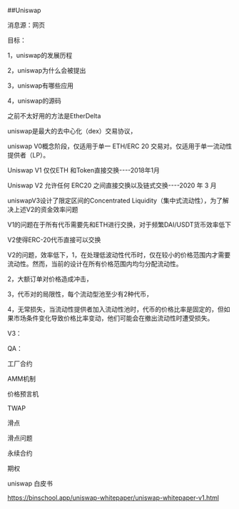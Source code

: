 ##Uniswap

消息源：网页

目标：

1，uniswap的发展历程

2，uniswap为什么会被提出

3，uniswap有哪些应用

4，uniswap的源码


之前不太好用的方法是EtherDelta

uniswap是最大的去中心化（dex）交易协议，

uniswap V0概念阶段，仅适用于单一 ETH/ERC 20 交易对。仅适用于单一流动性提供者（LP）。

Uniswap V1 仅仅ETH 和Token直接交换----2018年1月

Uniswap V2 允许任何 ERC20 之间直接交换以及链式交换----2020 年 3 月

uniswapV3设计了限定区间的Concentrated Liquidity（集中式流动性），为了解决上述V2的资金效率问题


V1的问题在于所有代币需要先和ETH进行交换，对于频繁DAI/USDT货币效率低下

V2使得ERC-20代币直接可以交换

V2的问题，效率低下，1，在处理低波动性代币时，仅在较小的价格范围内才需要流动性。然而，当前的设计在所有价格范围内均匀分配流动性。

2，大额订单对价格造成冲击，

3，代币对的局限性，每个流动型池至少有2种代币，

4，无常损失，当流动性提供者加入流动性池时，代币的价格比率是固定的，但如果市场条件变化导致价格比率变动，他们可能会在撤出流动性时遭受损失。

V3：


QA：

工厂合约

AMM机制

价格预言机

TWAP

滑点

滑点问题

永续合约

期权



uniswap  白皮书

https://binschool.app/uniswap-whitepaper/uniswap-whitepaper-v1.html


